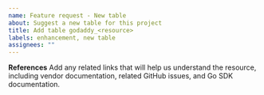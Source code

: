 ```yaml
---
name: Feature request - New table
about: Suggest a new table for this project
title: Add table godaddy_<resource>
labels: enhancement, new table
assignees: ""
---
```


**References**
Add any related links that will help us understand the resource, including vendor documentation, related GitHub issues, and Go SDK documentation.

